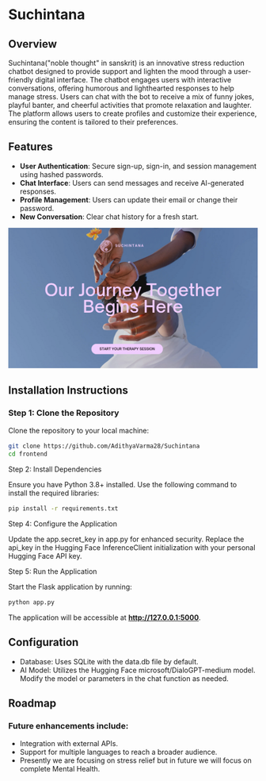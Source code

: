 # Suchintana

## Overview
Suchintana("noble thought" in sanskrit) is an innovative stress reduction chatbot designed to provide support and lighten the mood through a user-friendly digital interface. The chatbot engages users with interactive conversations, offering humorous and lighthearted responses to help manage stress. Users can chat with the bot to receive a mix of funny jokes, playful banter, and cheerful activities that promote relaxation and laughter. The platform allows users to create profiles and customize their experience, ensuring the content is tailored to their preferences.

## Features

- **User Authentication**: Secure sign-up, sign-in, and session management using hashed passwords.
- **Chat Interface**: Users can send messages and receive AI-generated responses.
- **Profile Management**: Users can update their email or change their password.
- **New Conversation**: Clear chat history for a fresh start.

<img src="images/intro.png" alt="Introduction Image">

## Installation Instructions

### Step 1: Clone the Repository
Clone the repository to your local machine:
```bash
git clone https://github.com/AdithyaVarma28/Suchintana
cd frontend
```
Step 2: Install Dependencies

Ensure you have Python 3.8+ installed. Use the following command to install the required libraries:
```bash
pip install -r requirements.txt
```

Step 4: Configure the Application

Update the app.secret_key in app.py for enhanced security.
Replace the api_key in the Hugging Face InferenceClient initialization with your personal Hugging Face API key.

Step 5: Run the Application

Start the Flask application by running:
```bash
python app.py
```
The application will be accessible at **http://127.0.0.1:5000**.

## Configuration

- Database: Uses SQLite with the data.db file by default. 
- AI Model: Utilizes the Hugging Face microsoft/DialoGPT-medium model. Modify the model or parameters in the chat function as needed.

## Roadmap

### Future enhancements include:

- Integration with external APIs.
- Support for multiple languages to reach a broader audience.
- Presently we are focusing on stress relief but in future we will focus on complete Mental Health.